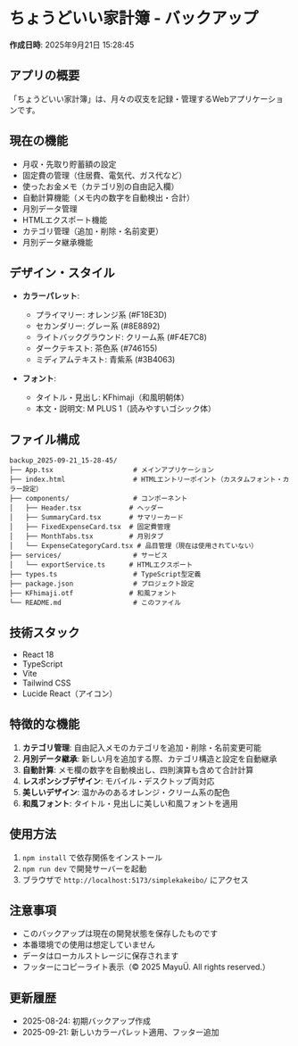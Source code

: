 # ちょうどいい家計簿 - バックアップ

**作成日時**: 2025年9月21日 15:28:45

## アプリの概要
「ちょうどいい家計簿」は、月々の収支を記録・管理するWebアプリケーションです。

## 現在の機能
- 月収・先取り貯蓄額の設定
- 固定費の管理（住居費、電気代、ガス代など）
- 使ったお金メモ（カテゴリ別の自由記入欄）
- 自動計算機能（メモ内の数字を自動検出・合計）
- 月別データ管理
- HTMLエクスポート機能
- カテゴリ管理（追加・削除・名前変更）
- 月別データ継承機能

## デザイン・スタイル
- **カラーパレット**:
  - プライマリー: オレンジ系 (#F18E3D)
  - セカンダリー: グレー系 (#8E8892)
  - ライトバックグラウンド: クリーム系 (#F4E7C8)
  - ダークテキスト: 茶色系 (#746155)
  - ミディアムテキスト: 青紫系 (#3B4063)

- **フォント**:
  - タイトル・見出し: KFhimaji（和風明朝体）
  - 本文・説明文: M PLUS 1（読みやすいゴシック体）

## ファイル構成
```
backup_2025-09-21_15-28-45/
├── App.tsx                    # メインアプリケーション
├── index.html                 # HTMLエントリーポイント（カスタムフォント・カラー設定）
├── components/                # コンポーネント
│   ├── Header.tsx            # ヘッダー
│   ├── SummaryCard.tsx       # サマリーカード
│   ├── FixedExpenseCard.tsx  # 固定費管理
│   ├── MonthTabs.tsx         # 月別タブ
│   └── ExpenseCategoryCard.tsx # 品目管理（現在は使用されていない）
├── services/                  # サービス
│   └── exportService.ts      # HTMLエクスポート
├── types.ts                   # TypeScript型定義
├── package.json               # プロジェクト設定
├── KFhimaji.otf              # 和風フォント
└── README.md                  # このファイル
```

## 技術スタック
- React 18
- TypeScript
- Vite
- Tailwind CSS
- Lucide React（アイコン）

## 特徴的な機能
1. **カテゴリ管理**: 自由記入メモのカテゴリを追加・削除・名前変更可能
2. **月別データ継承**: 新しい月を追加する際、カテゴリ構造と設定を自動継承
3. **自動計算**: メモ欄の数字を自動検出し、四則演算も含めて合計計算
4. **レスポンシブデザイン**: モバイル・デスクトップ両対応
5. **美しいデザイン**: 温かみのあるオレンジ・クリーム系の配色
6. **和風フォント**: タイトル・見出しに美しい和風フォントを適用

## 使用方法
1. `npm install` で依存関係をインストール
2. `npm run dev` で開発サーバーを起動
3. ブラウザで `http://localhost:5173/simplekakeibo/` にアクセス

## 注意事項
- このバックアップは現在の開発状態を保存したものです
- 本番環境での使用は想定していません
- データはローカルストレージに保存されます
- フッターにコピーライト表示（© 2025 MayuÜ. All rights reserved.）

## 更新履歴
- 2025-08-24: 初期バックアップ作成
- 2025-09-21: 新しいカラーパレット適用、フッター追加






